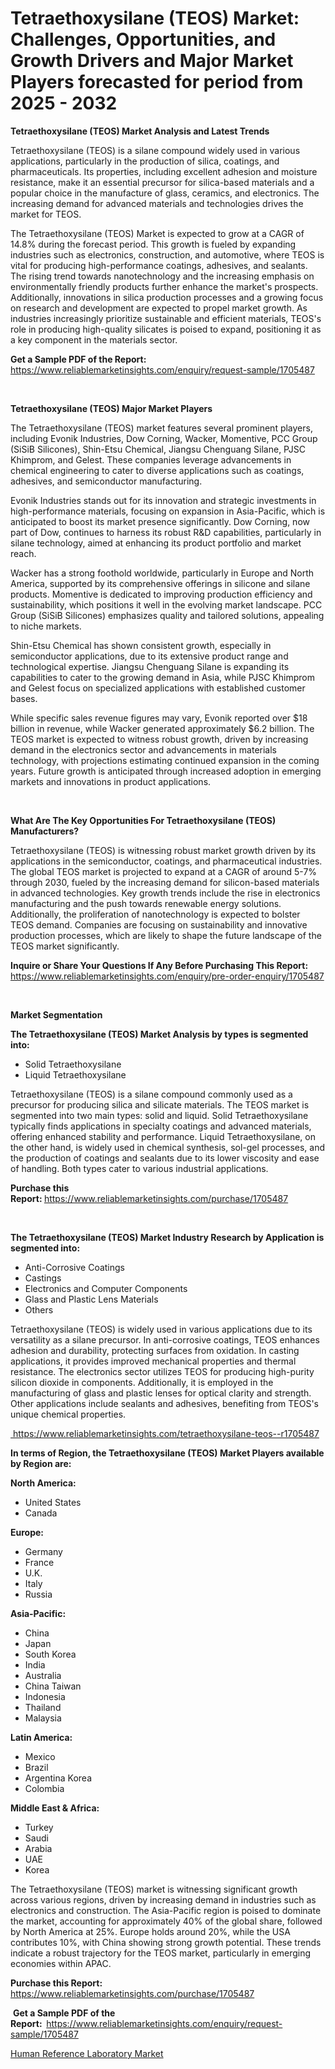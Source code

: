 <p><h1>Tetraethoxysilane (TEOS) Market: Challenges, Opportunities, and Growth Drivers and Major Market Players forecasted for period from 2025 - 2032</h1></p><p><strong>Tetraethoxysilane (TEOS) Market Analysis and Latest Trends</strong></p>
<p><p>Tetraethoxysilane (TEOS) is a silane compound widely used in various applications, particularly in the production of silica, coatings, and pharmaceuticals. Its properties, including excellent adhesion and moisture resistance, make it an essential precursor for silica-based materials and a popular choice in the manufacture of glass, ceramics, and electronics. The increasing demand for advanced materials and technologies drives the market for TEOS.</p><p>The Tetraethoxysilane (TEOS) Market is expected to grow at a CAGR of 14.8% during the forecast period. This growth is fueled by expanding industries such as electronics, construction, and automotive, where TEOS is vital for producing high-performance coatings, adhesives, and sealants. The rising trend towards nanotechnology and the increasing emphasis on environmentally friendly products further enhance the market's prospects. Additionally, innovations in silica production processes and a growing focus on research and development are expected to propel market growth. As industries increasingly prioritize sustainable and efficient materials, TEOS's role in producing high-quality silicates is poised to expand, positioning it as a key component in the materials sector.</p></p>
<p><strong>Get a Sample PDF of the Report:&nbsp;</strong> <a href="https://www.reliablemarketinsights.com/enquiry/request-sample/1705487?utm_campaign=3206&utm_medium=2&utm_source=Github&utm_content=ia&utm_term=30032025&utm_id=tetraethoxysilane-teos">https://www.reliablemarketinsights.com/enquiry/request-sample/1705487</a></p>
<p>&nbsp;</p>
<p><strong>Tetraethoxysilane (TEOS) Major Market Players</strong></p>
<p><p>The Tetraethoxysilane (TEOS) market features several prominent players, including Evonik Industries, Dow Corning, Wacker, Momentive, PCC Group (SiSiB Silicones), Shin-Etsu Chemical, Jiangsu Chenguang Silane, PJSC Khimprom, and Gelest. These companies leverage advancements in chemical engineering to cater to diverse applications such as coatings, adhesives, and semiconductor manufacturing.</p><p>Evonik Industries stands out for its innovation and strategic investments in high-performance materials, focusing on expansion in Asia-Pacific, which is anticipated to boost its market presence significantly. Dow Corning, now part of Dow, continues to harness its robust R&D capabilities, particularly in silane technology, aimed at enhancing its product portfolio and market reach.</p><p>Wacker has a strong foothold worldwide, particularly in Europe and North America, supported by its comprehensive offerings in silicone and silane products. Momentive is dedicated to improving production efficiency and sustainability, which positions it well in the evolving market landscape. PCC Group (SiSiB Silicones) emphasizes quality and tailored solutions, appealing to niche markets.</p><p>Shin-Etsu Chemical has shown consistent growth, especially in semiconductor applications, due to its extensive product range and technological expertise. Jiangsu Chenguang Silane is expanding its capabilities to cater to the growing demand in Asia, while PJSC Khimprom and Gelest focus on specialized applications with established customer bases.</p><p>While specific sales revenue figures may vary, Evonik reported over $18 billion in revenue, while Wacker generated approximately $6.2 billion. The TEOS market is expected to witness robust growth, driven by increasing demand in the electronics sector and advancements in materials technology, with projections estimating continued expansion in the coming years. Future growth is anticipated through increased adoption in emerging markets and innovations in product applications.</p></p>
<p>&nbsp;</p>
<p><strong>What Are The Key Opportunities For Tetraethoxysilane (TEOS) Manufacturers?</strong></p>
<p><p>Tetraethoxysilane (TEOS) is witnessing robust market growth driven by its applications in the semiconductor, coatings, and pharmaceutical industries. The global TEOS market is projected to expand at a CAGR of around 5-7% through 2030, fueled by the increasing demand for silicon-based materials in advanced technologies. Key growth trends include the rise in electronics manufacturing and the push towards renewable energy solutions. Additionally, the proliferation of nanotechnology is expected to bolster TEOS demand. Companies are focusing on sustainability and innovative production processes, which are likely to shape the future landscape of the TEOS market significantly.</p></p>
<p><strong>Inquire or Share Your Questions If Any Before Purchasing This Report:</strong> <a href="https://www.reliablemarketinsights.com/enquiry/pre-order-enquiry/1705487?utm_campaign=3206&utm_medium=2&utm_source=Github&utm_content=ia&utm_term=30032025&utm_id=tetraethoxysilane-teos">https://www.reliablemarketinsights.com/enquiry/pre-order-enquiry/1705487</a></p>
<p>&nbsp;</p>
<p><strong>Market Segmentation</strong></p>
<p><strong>The Tetraethoxysilane (TEOS) Market Analysis by types is segmented into:</strong></p>
<p><ul><li>Solid Tetraethoxysilane</li><li>Liquid Tetraethoxysilane</li></ul></p>
<p><p>Tetraethoxysilane (TEOS) is a silane compound commonly used as a precursor for producing silica and silicate materials. The TEOS market is segmented into two main types: solid and liquid. Solid Tetraethoxysilane typically finds applications in specialty coatings and advanced materials, offering enhanced stability and performance. Liquid Tetraethoxysilane, on the other hand, is widely used in chemical synthesis, sol-gel processes, and the production of coatings and sealants due to its lower viscosity and ease of handling. Both types cater to various industrial applications.</p></p>
<p><strong>Purchase this Report:&nbsp;</strong><a href="https://www.reliablemarketinsights.com/purchase/1705487?utm_campaign=3206&utm_medium=2&utm_source=Github&utm_content=ia&utm_term=30032025&utm_id=tetraethoxysilane-teos">https://www.reliablemarketinsights.com/purchase/1705487</a></p>
<p>&nbsp;</p>
<p><strong>The Tetraethoxysilane (TEOS) Market Industry Research by Application is segmented into:</strong></p>
<p><ul><li>Anti-Corrosive Coatings</li><li>Castings</li><li>Electronics and Computer Components</li><li>Glass and Plastic Lens Materials</li><li>Others</li></ul></p>
<p><p>Tetraethoxysilane (TEOS) is widely used in various applications due to its versatility as a silane precursor. In anti-corrosive coatings, TEOS enhances adhesion and durability, protecting surfaces from oxidation. In casting applications, it provides improved mechanical properties and thermal resistance. The electronics sector utilizes TEOS for producing high-purity silicon dioxide in components. Additionally, it is employed in the manufacturing of glass and plastic lenses for optical clarity and strength. Other applications include sealants and adhesives, benefiting from TEOS's unique chemical properties.</p></p>
<p><a href="https://www.reliablemarketinsights.com/tetraethoxysilane-teos--r1705487?utm_campaign=3206&utm_medium=2&utm_source=Github&utm_content=ia&utm_term=30032025&utm_id=tetraethoxysilane-teos">&nbsp;https://www.reliablemarketinsights.com/tetraethoxysilane-teos--r1705487</a></p>
<p><strong>In terms of Region, the Tetraethoxysilane (TEOS) Market Players available by Region are:</strong></p>
<p>
    <p> <strong> North America: </strong>
        <ul>
            <li>United States</li>
            <li>Canada</li>
        </ul>
        </p> 
    <p> <strong> Europe: </strong>
        <ul>
            <li>Germany</li>
            <li>France</li>
            <li>U.K.</li>
            <li>Italy</li>
            <li>Russia</li>
        </ul>
        </p> 
    <p> <strong> Asia-Pacific: </strong>
        <ul>
            <li>China</li>
            <li>Japan</li>
            <li>South Korea</li>
            <li>India</li>
            <li>Australia</li>
            <li>China Taiwan</li>
            <li>Indonesia</li>
            <li>Thailand</li>
            <li>Malaysia</li>
        </ul>
        </p> 
    <p> <strong> Latin America: </strong>
        <ul>
            <li>Mexico</li>
            <li>Brazil</li>
            <li>Argentina Korea</li>
            <li>Colombia</li>
        </ul>
        </p> 
    <p> <strong> Middle East & Africa: </strong>
        <ul>
            <li>Turkey</li>
            <li>Saudi</li>
            <li>Arabia</li>
            <li>UAE</li>
            <li>Korea</li>
        </ul>
    </p>
    </p>
<p><p>The Tetraethoxysilane (TEOS) market is witnessing significant growth across various regions, driven by increasing demand in industries such as electronics and construction. The Asia-Pacific region is poised to dominate the market, accounting for approximately 40% of the global share, followed by North America at 25%. Europe holds around 20%, while the USA contributes 10%, with China showing strong growth potential. These trends indicate a robust trajectory for the TEOS market, particularly in emerging economies within APAC.</p></p>
<p><strong>Purchase this Report: </strong><a href="https://www.reliablemarketinsights.com/purchase/1705487?utm_campaign=3206&utm_medium=2&utm_source=Github&utm_content=ia&utm_term=30032025&utm_id=tetraethoxysilane-teos">https://www.reliablemarketinsights.com/purchase/1705487</a></p>
<p>&nbsp;<strong>Get a Sample PDF of the Report:&nbsp;&nbsp;</strong><a href="https://www.reliablemarketinsights.com/enquiry/request-sample/1705487?utm_campaign=3206&utm_medium=2&utm_source=Github&utm_content=ia&utm_term=30032025&utm_id=tetraethoxysilane-teos">https://www.reliablemarketinsights.com/enquiry/request-sample/1705487</a></p>
<p><strong></strong></p>
<p><p><a href="https://github.com/nacrehuipie/Market-Research-Report-List-1/blob/main/human-reference-laboratory-market.md?utm_campaign=3206&utm_medium=2&utm_source=Github&utm_content=ia&utm_term=30032025&utm_id=tetraethoxysilane-teos">Human Reference Laboratory Market</a></p></p>